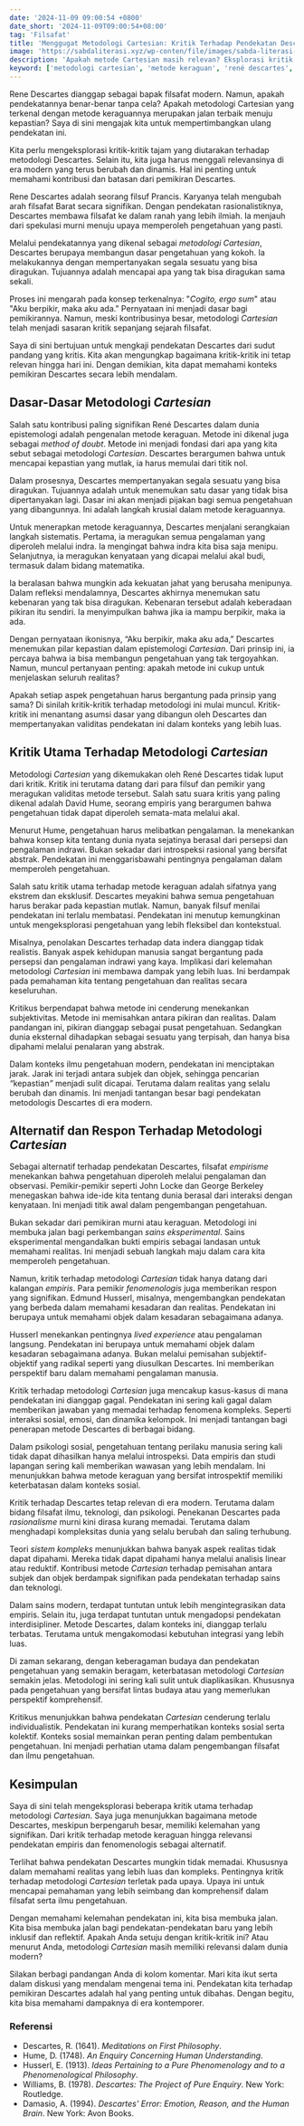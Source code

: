 ```yaml
---
date: '2024-11-09 09:00:54 +0800'
date_short: '2024-11-09T09:00:54+08:00'
tag: 'Filsafat'
title: 'Menggugat Metodologi Cartesian: Kritik Terhadap Pendekatan Descartes'
image: 'https://sabdaliterasi.xyz/wp-conten/file/images/sabda-literasi-menggugat-metodologi-cartesian-kritik-terhadap-pendekatan-descartes.jpg'
description: 'Apakah metode Cartesian masih relevan? Eksplorasi kritik tajam terhadap Descartes dan tantangan untuk memahami realitas yang kompleks.'
keyword: ['metodologi cartesian', 'metode keraguan', 'rené descartes', 'kritik metodologi', 'epistemologi', 'empirisme']
---
```

<p>Rene Descartes dianggap sebagai bapak filsafat modern. Namun, apakah pendekatannya benar-benar tanpa cela? Apakah metodologi Cartesian yang terkenal dengan metode keraguannya merupakan jalan terbaik menuju kepastian? Saya di sini mengajak kita untuk mempertimbangkan ulang pendekatan ini.</p><p>Kita perlu mengeksplorasi kritik-kritik tajam yang diutarakan terhadap metodologi Descartes. Selain itu, kita juga harus menggali relevansinya di era modern yang terus berubah dan dinamis. Hal ini penting untuk memahami kontribusi dan batasan dari pemikiran Descartes.</p><p>Rene Descartes adalah seorang filsuf Prancis. Karyanya telah mengubah arah filsafat Barat secara signifikan. Dengan pendekatan rasionalistiknya, Descartes membawa filsafat ke dalam ranah yang lebih ilmiah. Ia menjauh dari spekulasi murni menuju upaya memperoleh pengetahuan yang pasti.</p><p>Melalui pendekatannya yang dikenal sebagai <em>metodologi Cartesian</em>, Descartes berupaya membangun dasar pengetahuan yang kokoh. Ia melakukannya dengan mempertanyakan segala sesuatu yang bisa diragukan. Tujuannya adalah mencapai apa yang tak bisa diragukan sama sekali.</p><p>Proses ini mengarah pada konsep terkenalnya: "<em>Cogito, ergo sum</em>" atau "Aku berpikir, maka aku ada." Pernyataan ini menjadi dasar bagi pemikirannya. Namun, meski kontribusinya besar, metodologi <em>Cartesian</em> telah menjadi sasaran kritik sepanjang sejarah filsafat.</p><p>Saya di sini bertujuan untuk mengkaji pendekatan Descartes dari sudut pandang yang kritis. Kita akan mengungkap bagaimana kritik-kritik ini tetap relevan hingga hari ini. Dengan demikian, kita dapat memahami konteks pemikiran Descartes secara lebih mendalam.</p><h2>Dasar-Dasar Metodologi <em>Cartesian</em></h2><p>Salah satu kontribusi paling signifikan René Descartes dalam dunia epistemologi adalah pengenalan metode keraguan. Metode ini dikenal juga sebagai <em>method of doubt</em>. Metode ini menjadi fondasi dari apa yang kita sebut sebagai metodologi <em>Cartesian</em>. Descartes berargumen bahwa untuk mencapai kepastian yang mutlak, ia harus memulai dari titik nol.</p><p>Dalam prosesnya, Descartes mempertanyakan segala sesuatu yang bisa diragukan. Tujuannya adalah untuk menemukan satu dasar yang tidak bisa dipertanyakan lagi. Dasar ini akan menjadi pijakan bagi semua pengetahuan yang dibangunnya. Ini adalah langkah krusial dalam metode keraguannya.</p><p>Untuk menerapkan metode keraguannya, Descartes menjalani serangkaian langkah sistematis. Pertama, ia meragukan semua pengalaman yang diperoleh melalui indra. Ia mengingat bahwa indra kita bisa saja menipu. Selanjutnya, ia meragukan kenyataan yang dicapai melalui akal budi, termasuk dalam bidang matematika.</p><p>Ia beralasan bahwa mungkin ada kekuatan jahat yang berusaha menipunya. Dalam refleksi mendalamnya, Descartes akhirnya menemukan satu kebenaran yang tak bisa diragukan. Kebenaran tersebut adalah keberadaan pikiran itu sendiri. Ia menyimpulkan bahwa jika ia mampu berpikir, maka ia ada.</p><p>Dengan pernyataan ikonisnya, “Aku berpikir, maka aku ada,” Descartes menemukan pilar kepastian dalam epistemologi <em>Cartesian</em>. Dari prinsip ini, ia percaya bahwa ia bisa membangun pengetahuan yang tak tergoyahkan. Namun, muncul pertanyaan penting: apakah metode ini cukup untuk menjelaskan seluruh realitas?</p><p>Apakah setiap aspek pengetahuan harus bergantung pada prinsip yang sama? Di sinilah kritik-kritik terhadap metodologi ini mulai muncul. Kritik-kritik ini menantang asumsi dasar yang dibangun oleh Descartes dan mempertanyakan validitas pendekatan ini dalam konteks yang lebih luas.</p><h2>Kritik Utama Terhadap Metodologi <em>Cartesian</em></h2><p>Metodologi <em>Cartesian</em> yang dikemukakan oleh René Descartes tidak luput dari kritik. Kritik ini terutama datang dari para filsuf dan pemikir yang meragukan validitas metode tersebut. Salah satu suara kritis yang paling dikenal adalah David Hume, seorang empiris yang berargumen bahwa pengetahuan tidak dapat diperoleh semata-mata melalui akal.</p><p>Menurut Hume, pengetahuan harus melibatkan pengalaman. Ia menekankan bahwa konsep kita tentang dunia nyata sejatinya berasal dari persepsi dan pengalaman indrawi. Bukan sekadar dari introspeksi rasional yang bersifat abstrak. Pendekatan ini menggarisbawahi pentingnya pengalaman dalam memperoleh pengetahuan.</p><p>Salah satu kritik utama terhadap metode keraguan adalah sifatnya yang ekstrem dan eksklusif. Descartes meyakini bahwa semua pengetahuan harus berakar pada kepastian mutlak. Namun, banyak filsuf menilai pendekatan ini terlalu membatasi. Pendekatan ini menutup kemungkinan untuk mengeksplorasi pengetahuan yang lebih fleksibel dan kontekstual.</p><p>Misalnya, penolakan Descartes terhadap data indera dianggap tidak realistis. Banyak aspek kehidupan manusia sangat bergantung pada persepsi dan pengalaman indrawi yang kaya. Implikasi dari kelemahan metodologi <em>Cartesian</em> ini membawa dampak yang lebih luas. Ini berdampak pada pemahaman kita tentang pengetahuan dan realitas secara keseluruhan.</p><p>Kritikus berpendapat bahwa metode ini cenderung menekankan subjektivitas. Metode ini memisahkan antara pikiran dan realitas. Dalam pandangan ini, pikiran dianggap sebagai pusat pengetahuan. Sedangkan dunia eksternal dihadapkan sebagai sesuatu yang terpisah, dan hanya bisa dipahami melalui penalaran yang abstrak.</p><p>Dalam konteks ilmu pengetahuan modern, pendekatan ini menciptakan jarak. Jarak ini terjadi antara subjek dan objek, sehingga pencarian <em>“</em>kepastian<em>”</em> menjadi sulit dicapai. Terutama dalam realitas yang selalu berubah dan dinamis. Ini menjadi tantangan besar bagi pendekatan metodologis Descartes di era modern.</p><h2>Alternatif dan Respon Terhadap Metodologi <em>Cartesian</em></h2><p>Sebagai alternatif terhadap pendekatan Descartes, filsafat <em>empirisme</em> menekankan bahwa pengetahuan diperoleh melalui pengalaman dan observasi. Pemikir-pemikir seperti John Locke dan George Berkeley menegaskan bahwa ide-ide kita tentang dunia berasal dari interaksi dengan kenyataan. Ini menjadi titik awal dalam pengembangan pengetahuan.</p><p>Bukan sekadar dari pemikiran murni atau keraguan. Metodologi ini membuka jalan bagi perkembangan <em>sains eksperimental</em>. Sains eksperimental mengandalkan bukti empiris sebagai landasan untuk memahami realitas. Ini menjadi sebuah langkah maju dalam cara kita memperoleh pengetahuan.</p><p>Namun, kritik terhadap metodologi <em>Cartesian</em> tidak hanya datang dari kalangan <em>empiris</em>. Para pemikir <em>fenomenologis</em> juga memberikan respon yang signifikan. Edmund Husserl, misalnya, mengembangkan pendekatan yang berbeda dalam memahami kesadaran dan realitas. Pendekatan ini berupaya untuk memahami objek dalam kesadaran sebagaimana adanya.</p><p>Husserl menekankan pentingnya <em>lived experience</em> atau pengalaman langsung. Pendekatan ini berupaya untuk memahami objek dalam kesadaran sebagaimana adanya. Bukan melalui pemisahan subjektif-objektif yang radikal seperti yang diusulkan Descartes. Ini memberikan perspektif baru dalam memahami pengalaman manusia.</p><p>Kritik terhadap metodologi <em>Cartesian</em> juga mencakup kasus-kasus di mana pendekatan ini dianggap gagal. Pendekatan ini sering kali gagal dalam memberikan jawaban yang memadai terhadap fenomena kompleks. Seperti interaksi sosial, emosi, dan dinamika kelompok. Ini menjadi tantangan bagi penerapan metode Descartes di berbagai bidang.</p><p>Dalam psikologi sosial, pengetahuan tentang perilaku manusia sering kali tidak dapat dihasilkan hanya melalui introspeksi. Data empiris dan studi lapangan sering kali memberikan wawasan yang lebih mendalam. Ini menunjukkan bahwa metode keraguan yang bersifat introspektif memiliki keterbatasan dalam konteks sosial.</p><p>Kritik terhadap Descartes tetap relevan di era modern. Terutama dalam bidang filsafat ilmu, teknologi, dan psikologi. Penekanan Descartes pada <em>rasionalisme</em> murni kini dirasa kurang memadai. Terutama dalam menghadapi kompleksitas dunia yang selalu berubah dan saling terhubung.</p><p>Teori <em>sistem kompleks</em> menunjukkan bahwa banyak aspek realitas tidak dapat dipahami. Mereka tidak dapat dipahami hanya melalui analisis linear atau reduktif. Kontribusi metode <em>Cartesian</em> terhadap pemisahan antara subjek dan objek berdampak signifikan pada pendekatan terhadap sains dan teknologi.</p><p>Dalam sains modern, terdapat tuntutan untuk lebih mengintegrasikan data empiris. Selain itu, juga terdapat tuntutan untuk mengadopsi pendekatan interdisipliner. Metode Descartes, dalam konteks ini, dianggap terlalu terbatas. Terutama untuk mengakomodasi kebutuhan integrasi yang lebih luas.</p><p>Di zaman sekarang, dengan keberagaman budaya dan pendekatan pengetahuan yang semakin beragam, keterbatasan metodologi <em>Cartesian</em> semakin jelas. Metodologi ini sering kali sulit untuk diaplikasikan. Khususnya pada pengetahuan yang bersifat lintas budaya atau yang memerlukan perspektif komprehensif.</p><p>Kritikus menunjukkan bahwa pendekatan <em>Cartesian</em> cenderung terlalu individualistik. Pendekatan ini kurang memperhatikan konteks sosial serta kolektif. Konteks sosial memainkan peran penting dalam pembentukan pengetahuan. Ini menjadi perhatian utama dalam pengembangan filsafat dan ilmu pengetahuan.</p><h2>Kesimpulan</h2><p>Saya di sini telah mengeksplorasi beberapa kritik utama terhadap metodologi <em>Cartesian</em>. Saya juga menunjukkan bagaimana metode Descartes, meskipun berpengaruh besar, memiliki kelemahan yang signifikan. Dari kritik terhadap metode keraguan hingga relevansi pendekatan empiris dan fenomenologis sebagai alternatif.</p><p>Terlihat bahwa pendekatan Descartes mungkin tidak memadai. Khususnya dalam memahami realitas yang lebih luas dan kompleks. Pentingnya kritik terhadap metodologi <em>Cartesian</em> terletak pada upaya. Upaya ini untuk mencapai pemahaman yang lebih seimbang dan komprehensif dalam filsafat serta ilmu pengetahuan.</p><p>Dengan memahami kelemahan pendekatan ini, kita bisa membuka jalan. Kita bisa membuka jalan bagi pendekatan-pendekatan baru yang lebih inklusif dan reflektif. Apakah Anda setuju dengan kritik-kritik ini? Atau menurut Anda, metodologi <em>Cartesian</em> masih memiliki relevansi dalam dunia modern?</p><p>Silakan berbagi pandangan Anda di kolom komentar. Mari kita ikut serta dalam diskusi yang mendalam mengenai tema ini. Pendekatan kita terhadap pemikiran Descartes adalah hal yang penting untuk dibahas. Dengan begitu, kita bisa memahami dampaknya di era kontemporer.</p><h3>Referensi</h3><ul><li>Descartes, R. (1641). <em>Meditations on First Philosophy</em>.</li><li>Hume, D. (1748). <em>An Enquiry Concerning Human Understanding</em>.</li><li>Husserl, E. (1913). <em>Ideas Pertaining to a Pure Phenomenology and to a Phenomenological Philosophy</em>.</li><li>Williams, B. (1978). <em>Descartes: The Project of Pure Enquiry</em>. New York: Routledge.</li><li>Damasio, A. (1994). <em>Descartes' Error: Emotion, Reason, and the Human Brain</em>. New York: Avon Books.</li></ul>
